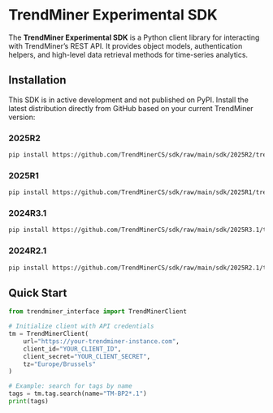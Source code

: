# TrendMiner Experimental SDK

The **TrendMiner Experimental SDK** is a Python client library for interacting with TrendMiner’s REST API. It provides object models, authentication helpers, and high-level data retrieval methods for time-series analytics.

## Installation

This SDK is in active development and not published on PyPI. Install the latest distribution directly from GitHub based on your current TrendMiner version:

### 2025R2
```bash
pip install https://github.com/TrendMinerCS/sdk/raw/main/sdk/2025R2/trendminer_interface-0.0.0-py3-none-any.whl
```
### 2025R1
```bash
pip install https://github.com/TrendMinerCS/sdk/raw/main/sdk/2025R1/trendminer_interface-0.1.0.post161+86ad9f74.dirty-py3-none-any.whl
```
### 2024R3.1
```bash
pip install https://github.com/TrendMinerCS/sdk/raw/main/sdk/2025R3.1/trendminer_interface-0.1.0.post160+1848287a.dirty-py3-none-any.whl
```
### 2024R2.1
```bash
pip install https://github.com/TrendMinerCS/sdk/raw/main/sdk/2025R2.1/trendminer_interface-0.1.0.post162+bc00a459.dirty-py3-none-any.whl
```

## Quick Start

```python
from trendminer_interface import TrendMinerClient

# Initialize client with API credentials
tm = TrendMinerClient(
    url="https://your-trendminer-instance.com",
    client_id="YOUR_CLIENT_ID",
    client_secret="YOUR_CLIENT_SECRET",
    tz="Europe/Brussels"
)

# Example: search for tags by name
tags = tm.tag.search(name="TM-BP2*.1")
print(tags)
```
